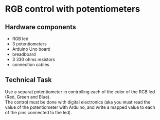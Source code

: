 # RGB control with potentiometers

## Hardware components

* RGB led
* 3 potentiometers
* Arduino Uno board
* breadboard
* 3 330 ohms resistors
* connection cables

## Technical Task 

Use a separat potentiometer in controlling each of the color of the RGB led (Red, Green and Blue).  
The control must be done with digital electronics (aka you must read the value of the potentiometer with Arduino, 
and write a mapped value to each of the pins connected to the led).

